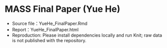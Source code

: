 # MASS Final Paper (Yue He)
- Source file：YueHe_FinalPaper.Rmd
- Report：YueHe_FinalPaper.html
- Reproduction: Please install dependencies locally and run Knit; raw data is not published with the repository.

